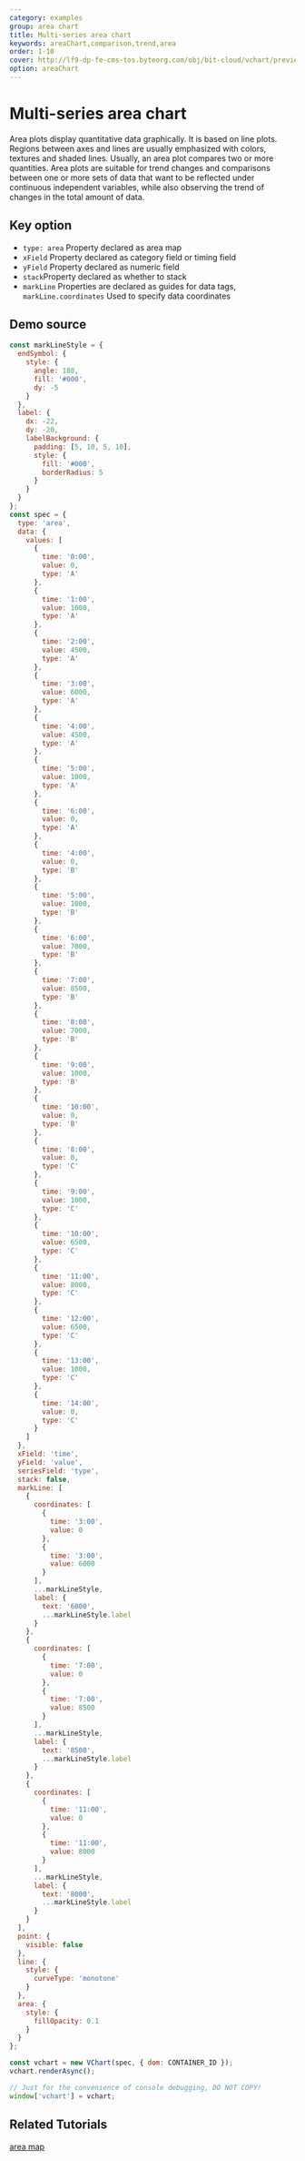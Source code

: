 ```yaml
---
category: examples
group: area chart
title: Multi-series area chart
keywords: areaChart,comparison,trend,area
order: 1-10
cover: http://lf9-dp-fe-cms-tos.byteorg.com/obj/bit-cloud/vchart/preview/area-chart/area-with-marker.png
option: areaChart
---
```


# Multi-series area chart

Area plots display quantitative data graphically. It is based on line plots. Regions between axes and lines are usually emphasized with colors, textures and shaded lines. Usually, an area plot compares two or more quantities. Area plots are suitable for trend changes and comparisons between one or more sets of data that want to be reflected under continuous independent variables, while also observing the trend of changes in the total amount of data.

## Key option

- `type: area` Property declared as area map
- `xField` Property declared as category field or timing field
- `yField` Property declared as numeric field
- `stack`Property declared as whether to stack
- `markLine` Properties are declared as guides for data tags, `markLine.coordinates` Used to specify data coordinates

## Demo source

```javascript livedemo
const markLineStyle = {
  endSymbol: {
    style: {
      angle: 180,
      fill: '#000',
      dy: -5
    }
  },
  label: {
    dx: -22,
    dy: -20,
    labelBackground: {
      padding: [5, 10, 5, 10],
      style: {
        fill: '#000',
        borderRadius: 5
      }
    }
  }
};
const spec = {
  type: 'area',
  data: {
    values: [
      {
        time: '0:00',
        value: 0,
        type: 'A'
      },
      {
        time: '1:00',
        value: 1000,
        type: 'A'
      },
      {
        time: '2:00',
        value: 4500,
        type: 'A'
      },
      {
        time: '3:00',
        value: 6000,
        type: 'A'
      },
      {
        time: '4:00',
        value: 4500,
        type: 'A'
      },
      {
        time: '5:00',
        value: 1000,
        type: 'A'
      },
      {
        time: '6:00',
        value: 0,
        type: 'A'
      },
      {
        time: '4:00',
        value: 0,
        type: 'B'
      },
      {
        time: '5:00',
        value: 1000,
        type: 'B'
      },
      {
        time: '6:00',
        value: 7000,
        type: 'B'
      },
      {
        time: '7:00',
        value: 8500,
        type: 'B'
      },
      {
        time: '8:00',
        value: 7000,
        type: 'B'
      },
      {
        time: '9:00',
        value: 1000,
        type: 'B'
      },
      {
        time: '10:00',
        value: 0,
        type: 'B'
      },
      {
        time: '8:00',
        value: 0,
        type: 'C'
      },
      {
        time: '9:00',
        value: 1000,
        type: 'C'
      },
      {
        time: '10:00',
        value: 6500,
        type: 'C'
      },
      {
        time: '11:00',
        value: 8000,
        type: 'C'
      },
      {
        time: '12:00',
        value: 6500,
        type: 'C'
      },
      {
        time: '13:00',
        value: 1000,
        type: 'C'
      },
      {
        time: '14:00',
        value: 0,
        type: 'C'
      }
    ]
  },
  xField: 'time',
  yField: 'value',
  seriesField: 'type',
  stack: false,
  markLine: [
    {
      coordinates: [
        {
          time: '3:00',
          value: 0
        },
        {
          time: '3:00',
          value: 6000
        }
      ],
      ...markLineStyle,
      label: {
        text: '6000',
        ...markLineStyle.label
      }
    },
    {
      coordinates: [
        {
          time: '7:00',
          value: 0
        },
        {
          time: '7:00',
          value: 8500
        }
      ],
      ...markLineStyle,
      label: {
        text: '8500',
        ...markLineStyle.label
      }
    },
    {
      coordinates: [
        {
          time: '11:00',
          value: 0
        },
        {
          time: '11:00',
          value: 8000
        }
      ],
      ...markLineStyle,
      label: {
        text: '8000',
        ...markLineStyle.label
      }
    }
  ],
  point: {
    visible: false
  },
  line: {
    style: {
      curveType: 'monotone'
    }
  },
  area: {
    style: {
      fillOpacity: 0.1
    }
  }
};

const vchart = new VChart(spec, { dom: CONTAINER_ID });
vchart.renderAsync();

// Just for the convenience of console debugging, DO NOT COPY!
window['vchart'] = vchart;
```

## Related Tutorials

[area map](link)
